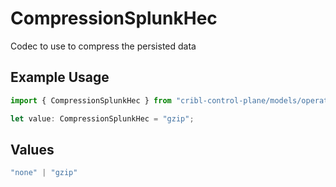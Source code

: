# CompressionSplunkHec

Codec to use to compress the persisted data

## Example Usage

```typescript
import { CompressionSplunkHec } from "cribl-control-plane/models/operations";

let value: CompressionSplunkHec = "gzip";
```

## Values

```typescript
"none" | "gzip"
```